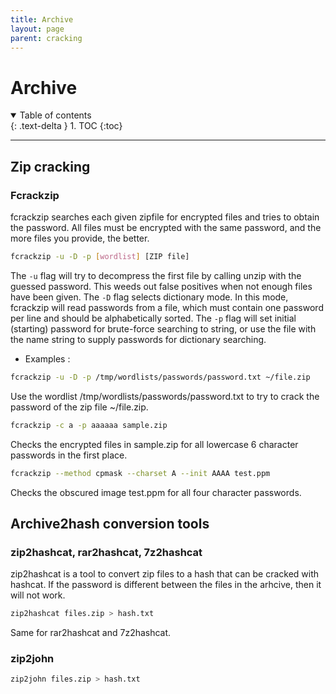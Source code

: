 ```yaml
---
title: Archive
layout: page
parent: cracking
---
```


# Archive

<details open markdown="block">
  <summary>
    Table of contents
  </summary>
  {: .text-delta }
1. TOC
{:toc}
</details>

---

## Zip cracking

### Fcrackzip

fcrackzip searches each given zipfile for encrypted files and tries to obtain the password. All files must be encrypted with the same password, and the more files you provide, the better.

```bash
fcrackzip -u -D -p [wordlist] [ZIP file]
```

The `-u` flag will try to decompress the first file by calling unzip with the guessed password. This weeds out false positives when not enough files have been given.
The `-D` flag selects dictionary mode. In this mode, fcrackzip will read passwords from a file, which must contain one password per line and should be alphabetically sorted.
The `-p` flag will set initial (starting) password for brute-force searching to string, or use the file with the name string to supply passwords for dictionary searching.

- Examples :

```bash
fcrackzip -u -D -p /tmp/wordlists/passwords/password.txt ~/file.zip
```

Use the wordlist /tmp/wordlists/passwords/password.txt to try to crack the password of the zip file ~/file.zip.

```bash
fcrackzip -c a -p aaaaaa sample.zip
```

Checks the encrypted files in sample.zip for all lowercase 6 character passwords in the first place.

```bash
fcrackzip --method cpmask --charset A --init AAAA test.ppm
```

Checks the obscured image test.ppm for all four character passwords.

## Archive2hash conversion tools

### zip2hashcat, rar2hashcat, 7z2hashcat

zip2hashcat is a tool to convert zip files to a hash that can be cracked with hashcat. If the password is different between the files in the arhcive, then it will not work.

```bash
zip2hashcat files.zip > hash.txt
```

Same for rar2hashcat and 7z2hashcat.

### zip2john

```bash
zip2john files.zip > hash.txt
```
